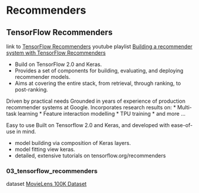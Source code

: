 # Recommenders



## TensorFlow Recommenders
link to [TensorFlow Recommenders](https://www.tensorflow.org/recommenders)
youtube playlist [Building a recommender system with TensorFlow Recommenders](https://www.youtube.com/playlist?list=PLQY2H8rRoyvzDbLUZkbudP-MFQZwNmU4S)
* Build on TensorFlow 2.0 and Keras. 
* Provides a set of components for building, evaluating, and deploying recommender models.
* Aims at covering the entire stack, from retrieval, through ranking, to post-ranking.

Driven by practical needs
    Grounded in years of experience of production recommender systems at Google.
    Incorporates research results on:
    * Multi-task learning
    * Feature interaction modelling
    * TPU training
    * and more ...

Easy to use
Built on Tensorflow 2.0 and Keras, and developed with ease-of-use in mind.
* model building via composition of Keras layers.
* model fitting view keras.
* detailed, extensive tutorials on tensorflow.org/recommenders

### 03_tensorflow_recommenders
dataset [MovieLens 100K Dataset](https://grouplens.org/datasets/movielens/100k/)